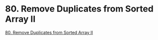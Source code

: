 # 80. Remove Duplicates from Sorted Array II

[80. Remove Duplicates from Sorted Array II](https://leetcode.com/problems/remove-duplicates-from-sorted-array-ii/description/)